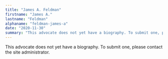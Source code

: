```yaml
---
title: "James A. Feldman"
firstname: "James A."
lastname: "Feldman"
alphaname: "feldman-james-a"
date: "2020-11-30"
summary: "This advocate does not yet have a biography. To submit one, please contact the site administrator."
---
```

This advocate does not yet have a biography. To submit one, please contact the site administrator.

